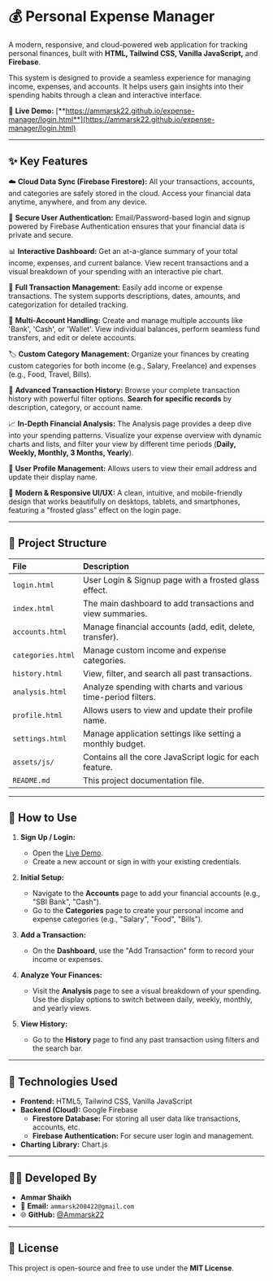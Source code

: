 # 💰 Personal Expense Manager

A modern, responsive, and cloud-powered web application for tracking personal finances, built with **HTML, Tailwind CSS, Vanilla JavaScript,** and **Firebase**.

This system is designed to provide a seamless experience for managing income, expenses, and accounts. It helps users gain insights into their spending habits through a clean and interactive interface.

🔗 **Live Demo:** [**https://ammarsk22.github.io/expense-manager/login.html**](https://ammarsk22.github.io/expense-manager/login.html)

---

## ✨ Key Features

☁️ **Cloud Data Sync (Firebase Firestore):**
All your transactions, accounts, and categories are safely stored in the cloud. Access your financial data anytime, anywhere, and from any device.

🔐 **Secure User Authentication:**
Email/Password-based login and signup powered by Firebase Authentication ensures that your financial data is private and secure.

📊 **Interactive Dashboard:**
Get an at-a-glance summary of your total income, expenses, and current balance. View recent transactions and a visual breakdown of your spending with an interactive pie chart.

💸 **Full Transaction Management:**
Easily add income or expense transactions. The system supports descriptions, dates, amounts, and categorization for detailed tracking.

🏦 **Multi-Account Handling:**
Create and manage multiple accounts like 'Bank', 'Cash', or 'Wallet'. View individual balances, perform seamless fund transfers, and edit or delete accounts.

🏷️ **Custom Category Management:**
Organize your finances by creating custom categories for both income (e.g., Salary, Freelance) and expenses (e.g., Food, Travel, Bills).

📜 **Advanced Transaction History:**
Browse your complete transaction history with powerful filter options. **Search for specific records** by description, category, or account name.

📈 **In-Depth Financial Analysis:**
The Analysis page provides a deep dive into your spending patterns. Visualize your expense overview with dynamic charts and lists, and filter your view by different time periods (**Daily, Weekly, Monthly, 3 Months, Yearly**).

👤 **User Profile Management:**
Allows users to view their email address and update their display name.

📱 **Modern & Responsive UI/UX:**
A clean, intuitive, and mobile-friendly design that works beautifully on desktops, tablets, and smartphones, featuring a "frosted glass" effect on the login page.

---

## 📂 Project Structure

| File | Description |
| :--- | :--- |
| `login.html` | User Login & Signup page with a frosted glass effect. |
| `index.html` | The main dashboard to add transactions and view summaries. |
| `accounts.html` | Manage financial accounts (add, edit, delete, transfer). |
| `categories.html`| Manage custom income and expense categories. |
| `history.html` | View, filter, and search all past transactions. |
| `analysis.html` | Analyze spending with charts and various time-period filters. |
| `profile.html` | Allows users to view and update their profile name. |
| `settings.html` | Manage application settings like setting a monthly budget. |
| `assets/js/` | Contains all the core JavaScript logic for each feature. |
| `README.md` | This project documentation file. |

---

## 🚀 How to Use

1.  **Sign Up / Login:**
    * Open the [Live Demo](https://ammarsk22.github.io/expense-manager/login.html).
    * Create a new account or sign in with your existing credentials.

2.  **Initial Setup:**
    * Navigate to the **Accounts** page to add your financial accounts (e.g., "SBI Bank", "Cash").
    * Go to the **Categories** page to create your personal income and expense categories (e.g., "Salary", "Food", "Bills").

3.  **Add a Transaction:**
    * On the **Dashboard**, use the "Add Transaction" form to record your income or expenses.

4.  **Analyze Your Finances:**
    * Visit the **Analysis** page to see a visual breakdown of your spending. Use the display options to switch between daily, weekly, monthly, and yearly views.

5.  **View History:**
    * Go to the **History** page to find any past transaction using filters and the search bar.

---

## 🧰 Technologies Used

* **Frontend:** HTML5, Tailwind CSS, Vanilla JavaScript
* **Backend (Cloud):** Google Firebase
    * **Firestore Database:** For storing all user data like transactions, accounts, etc.
    * **Firebase Authentication:** For secure user login and management.
* **Charting Library:** Chart.js

---

## 👨‍💻 Developed By

* **Ammar Shaikh**
* 📧 **Email:** `ammarsk200422@gmail.com`
* 🌐 **GitHub:** [@Ammarsk22](https://github.com/Ammarsk22)

---

## 📜 License

This project is open-source and free to use under the **MIT License**.